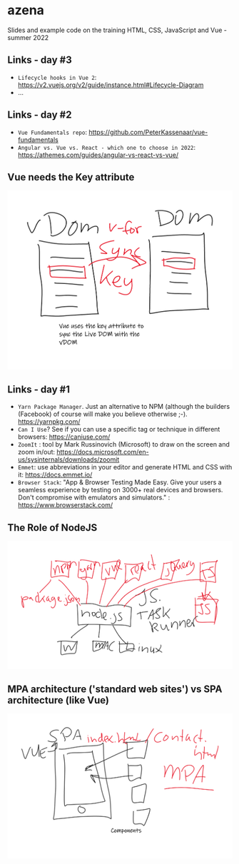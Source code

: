 # azena
Slides and example code on the training HTML, CSS, JavaScript and Vue - summer 2022

## Links - day  #3
- `Lifecycle hooks in Vue 2`: https://v2.vuejs.org/v2/guide/instance.html#Lifecycle-Diagram
- ...

## Links - day  #2
- `Vue Fundamentals repo`: https://github.com/PeterKassenaar/vue-fundamentals
- `Angular vs. Vue vs. React - which one to choose in 2022`: https://athemes.com/guides/angular-vs-react-vs-vue/

## Vue needs the Key attribute
![Vue and the key attribute](examples/img/VueKey.png?raw=true "Vue and the role of Key")

## Links - day  #1
- `Yarn Package Manager`. Just an alternative to NPM (although the builders (Facebook) of course will make you believe otherwise ;-). https://yarnpkg.com/
- `Can I Use`? See if you can use a specific tag or technique in different browsers: https://caniuse.com/
- `ZoomIt` : tool by Mark Russinovich (Microsoft) to draw on the screen and zoom in/out: https://docs.microsoft.com/en-us/sysinternals/downloads/zoomit
- `Emmet`: use abbreviations in your editor and generate HTML and CSS with it: https://docs.emmet.io/
- `Browser Stack`: "App & Browser Testing Made Easy. Give your users a seamless experience by testing on 3000+ real devices and browsers. Don't compromise with emulators and simulators." : https://www.browserstack.com/

## The Role of NodeJS
![Role of NodeJS](examples/img/RoleOfNodeJS.png?raw=true "The Role of Node JS")

## MPA architecture ('standard web sites') vs SPA architecture (like Vue)
![MPA vs SAP](examples/img/SPAvsMPA.png?raw=true "SPA vs MPA Architecture")

